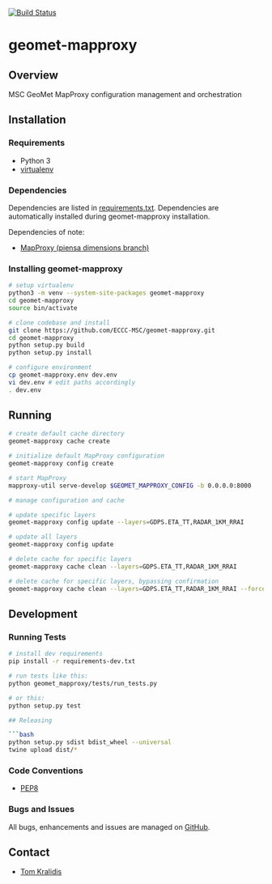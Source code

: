 [![Build Status](https://github.com/ECCC-MSC/geomet-mapproxy/workflows/build%20%E2%9A%99%EF%B8%8F/badge.svg)](https://github.com/ECCC-MSC/geomet-mapproxy/actions)

# geomet-mapproxy

## Overview

MSC GeoMet MapProxy configuration management and orchestration

## Installation

### Requirements
- Python 3
- [virtualenv](https://virtualenv.pypa.io/)

### Dependencies
Dependencies are listed in [requirements.txt](requirements.txt). Dependencies
are automatically installed during geomet-mapproxy installation.

Dependencies of note:
- [MapProxy (piensa dimensions branch)](https://github.com/piensa/MapProxy/tree/dimensions)

### Installing geomet-mapproxy
```bash
# setup virtualenv
python3 -m venv --system-site-packages geomet-mapproxy
cd geomet-mapproxy
source bin/activate

# clone codebase and install
git clone https://github.com/ECCC-MSC/geomet-mapproxy.git
cd geomet-mapproxy
python setup.py build
python setup.py install

# configure environment
cp geomet-mapproxy.env dev.env
vi dev.env # edit paths accordingly
. dev.env
```

## Running

```bash
# create default cache directory
geomet-mapproxy cache create

# initialize default MapProxy configuration
geomet-mapproxy config create

# start MapProxy
mapproxy-util serve-develop $GEOMET_MAPPROXY_CONFIG -b 0.0.0.0:8000

# manage configuration and cache

# update specific layers
geomet-mapproxy config update --layers=GDPS.ETA_TT,RADAR_1KM_RRAI

# update all layers
geomet-mapproxy config update

# delete cache for specific layers
geomet-mapproxy cache clean --layers=GDPS.ETA_TT,RADAR_1KM_RRAI

# delete cache for specific layers, bypassing confirmation
geomet-mapproxy cache clean --layers=GDPS.ETA_TT,RADAR_1KM_RRAI --force
```

## Development

### Running Tests

```bash
# install dev requirements
pip install -r requirements-dev.txt

# run tests like this:
python geomet_mapproxy/tests/run_tests.py

# or this:
python setup.py test

## Releasing

```bash
python setup.py sdist bdist_wheel --universal
twine upload dist/*
```

### Code Conventions

* [PEP8](https://www.python.org/dev/peps/pep-0008)

### Bugs and Issues

All bugs, enhancements and issues are managed on [GitHub](https://github.com/ECCC-MSC/geomet-mapproxy/issues).

## Contact

* [Tom Kralidis](https://github.com/tomkralidis)
